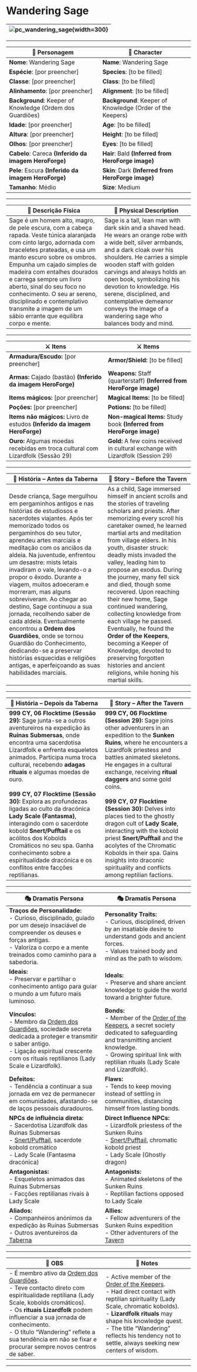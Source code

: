 # Wandering Sage

| ![pc_wandering_sage](assets/pc/pc_wandering_sage.png){width=300} |
| ---------------------------------------------------------------- |

---

| **🧙 Personagem** | **🧙 Character** |
| ----------------- | ---------------- |
| **Nome**: Wandering Sage | **Name**: Wandering Sage |
| **Espécie**: [por preencher] | **Species**: [to be filled] |
| **Classe**: [por preencher] | **Class**: [to be filled] |
| **Alinhamento**: [por preencher] | **Alignment**: [to be filled] |
| **Background**: Keeper of Knowledge (Ordem dos Guardiões) | **Background**: Keeper of Knowledge (Order of the Keepers) |
| **Idade**: [por preencher] | **Age**: [to be filled] |
| **Altura**: [por preencher] | **Height**: [to be filled] |
| **Olhos**: [por preencher] | **Eyes**: [to be filled] |
| **Cabelo**: Careca **(Inferido da imagem HeroForge)** | **Hair**: Bald **(Inferred from HeroForge image)** |
| **Pele**: Escura **(Inferido da imagem HeroForge)** | **Skin**: Dark **(Inferred from HeroForge image)** |
| **Tamanho**: Médio | **Size**: Medium |

---

| **📜 Descrição Física** | **📜 Physical Description** |
| ------------------------ | --------------------------- |
| Sage é um homem alto, magro, de pele escura, com a cabeça rapada. Veste túnica alaranjada com cinto largo, adornada com braceletes prateadas, e usa um manto escuro sobre os ombros. Empunha um cajado simples de madeira com entalhes dourados e carrega sempre um livro aberto, sinal do seu foco no conhecimento. O seu ar sereno, disciplinado e contemplativo transmite a imagem de um sábio errante que equilibra corpo e mente. | Sage is a tall, lean man with dark skin and a shaved head. He wears an orange robe with a wide belt, silver armbands, and a dark cloak over his shoulders. He carries a simple wooden staff with golden carvings and always holds an open book, symbolizing his devotion to knowledge. His serene, disciplined, and contemplative demeanor conveys the image of a wandering sage who balances body and mind. |

---

| **⚔️ Itens** | **⚔️ Items** |
|--------------|--------------|
| **Armadura/Escudo:** [por preencher] | **Armor/Shield:** [to be filled] |
| **Armas:** Cajado (bastão) **(Inferido da imagem HeroForge)** | **Weapons:** Staff (quarterstaff) **(Inferred from HeroForge image)** |
| **Items mágicos:** [por preencher] | **Magical Items:** [to be filled] |
| **Poções:** [por preencher] | **Potions:** [to be filled] |
| **Items não mágicos:** Livro de estudos **(Inferido da imagem HeroForge)** | **Non-magical Items:** Study book **(Inferred from HeroForge image)** |
| **Ouro:** Algumas moedas recebidas em troca cultural com Lizardfolk (Sessão 29) | **Gold:** A few coins received in cultural exchange with Lizardfolk (Session 29) |

---

| **📖 História – Antes da Taberna** | **📖 Story – Before the Tavern** |
| ---------------------------------- | -------------------------------- |
| Desde criança, Sage mergulhou em pergaminhos antigos e nas histórias de estudiosos e sacerdotes viajantes. Após ter memorizado todos os pergaminhos do seu tutor, aprendeu artes marciais e meditação com os anciãos da aldeia. Na juventude, enfrentou um desastre: mists letais invadiram o vale, levando-o a propor o êxodo. Durante a viagem, muitos adoeceram e morreram, mas alguns sobreviveram. Ao chegar ao destino, Sage continuou a sua jornada, recolhendo saber de cada aldeia. Eventualmente encontrou a **Ordem dos Guardiões**, onde se tornou Guardião do Conhecimento, dedicando-se a preservar histórias esquecidas e religiões antigas, e aperfeiçoando as suas habilidades marciais. | As a child, Sage immersed himself in ancient scrolls and the stories of traveling scholars and priests. After memorizing every scroll his caretaker owned, he learned martial arts and meditation from village elders. In his youth, disaster struck: deadly mists invaded the valley, leading him to propose an exodus. During the journey, many fell sick and died, though some recovered. Upon reaching their new home, Sage continued wandering, collecting knowledge from each village he passed. Eventually, he found the **Order of the Keepers**, becoming a Keeper of Knowledge, devoted to preserving forgotten histories and ancient religions, while honing his martial skills. |

---

| **📖 História – Depois da Taberna** | **📖 Story – After the Tavern** |
| ----------------------------------- | -------------------------------- |
| **999 CY, 06 Flocktime (Sessão 29):** Sage junta-se a outros aventureiros na expedição às **Ruínas Submersas**, onde encontra uma sacerdotisa Lizardfolk e enfrenta esqueletos animados. Participa numa troca cultural, recebendo **adagas rituais** e algumas moedas de ouro.<br><br>**999 CY, 07 Flocktime (Sessão 30):** Explora as profundezas ligadas ao culto da dracónica **Lady Scale (Fantasma)**, interagindo com o sacerdote kobold **Snert/Pufftail** e os acólitos dos Kobolds Cromáticos no seu spa. Ganha conhecimento sobre a espiritualidade dracónica e os conflitos entre facções reptilianas. | **999 CY, 06 Flocktime (Session 29):** Sage joins other adventurers in an expedition to the **Sunken Ruins**, where he encounters a Lizardfolk priestess and battles animated skeletons. He engages in a cultural exchange, receiving **ritual daggers** and some gold coins.<br><br>**999 CY, 07 Flocktime (Session 30):** Delves into places tied to the ghostly dragon cult of **Lady Scale**, interacting with the kobold priest **Snert/Pufftail** and the acolytes of the Chromatic Kobolds in their spa. Gains insights into draconic spirituality and conflicts among reptilian factions. |

---

| **🎭 Dramatis Persona** | **🎭 Dramatis Persona** |
|--------------------------|-------------------------|
| **Traços de Personalidade:**<br>- Curioso, disciplinado, guiado por um desejo insaciável de compreender os deuses e forças antigas.<br>- Valoriza o corpo e a mente treinados como caminho para a sabedoria. | **Personality Traits:**<br>- Curious, disciplined, driven by an insatiable desire to understand gods and ancient forces.<br>- Values trained body and mind as the path to wisdom. |
| **Ideais:**<br>- Preservar e partilhar o conhecimento antigo para guiar o mundo a um futuro mais luminoso. | **Ideals:**<br>- Preserve and share ancient knowledge to guide the world toward a brighter future. |
| **Vínculos:**<br>- Membro da [Ordem dos Guardiões](../organizations/ordem_dos_guardioes.md), sociedade secreta dedicada a proteger e transmitir o saber antigo.<br>- Ligação espiritual crescente com os rituais reptilianos (Lady Scale e Lizardfolk). | **Bonds:**<br>- Member of the [Order of the Keepers](../organizations/ordem_dos_guardioes.md), a secret society dedicated to safeguarding and transmitting ancient knowledge.<br>- Growing spiritual link with reptilian rituals (Lady Scale and Lizardfolk). |
| **Defeitos:**<br>- Tendência a continuar a sua jornada em vez de permanecer em comunidades, afastando-se de laços pessoais duradouros. | **Flaws:**<br>- Tends to keep moving instead of settling in communities, distancing himself from lasting bonds. |
| **NPCs de influência direta:**<br>- Sacerdotisa Lizardfolk das Ruínas Submersas<br>- [Snert/Pufftail](snert.md), sacerdote kobold cromático<br>- Lady Scale (Fantasma dracónica) | **Direct Influence NPCs:**<br>- Lizardfolk priestess of the Sunken Ruins<br>- [Snert/Pufftail](snert.md), chromatic kobold priest<br>- Lady Scale (Ghostly dragon) |
| **Antagonistas:**<br>- Esqueletos animados das Ruínas Submersas<br>- Facções reptilianas rivais à Lady Scale | **Antagonists:**<br>- Animated skeletons of the Sunken Ruins<br>- Reptilian factions opposed to Lady Scale |
| **Aliados:**<br>- Companheiros anónimos da expedição às Ruínas Submersas<br>- Outros aventureiros da [Taberna](../locations/taberna.md) | **Allies:**<br>- Fellow adventurers of the Sunken Ruins expedition<br>- Other adventurers of the [Tavern](../locations/taberna.md) |

---

| **🔮 OBS** | **🔮 Notes** |
|------------|--------------|
| - É membro ativo da [Ordem dos Guardiões](../organizations/ordem_dos_guardioes.md).<br>- Teve contacto direto com espiritualidade reptiliana (Lady Scale, kobolds cromáticos).<br>- Os **rituais Lizardfolk** podem influenciar a sua jornada de conhecimento.<br>- O título “Wandering” reflete a sua tendência em não se fixar e procurar sempre novos centros de saber. | - Active member of the [Order of the Keepers](../organizations/ordem_dos_guardioes.md).<br>- Had direct contact with reptilian spirituality (Lady Scale, chromatic kobolds).<br>- **Lizardfolk rituals** may shape his knowledge quest.<br>- The title “Wandering” reflects his tendency not to settle, always seeking new centers of wisdom. |

---
